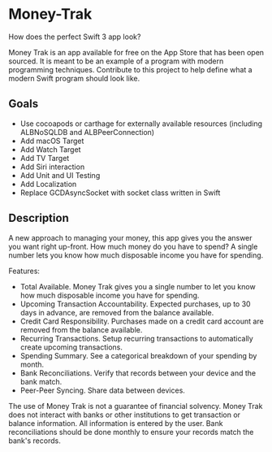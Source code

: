 # Money-Trak
How does the perfect Swift 3 app look?

Money Trak is an app available for free on the App Store that has been open sourced. It is meant to be an example of a program with modern programming techniques. Contribute to this project to help define what a modern Swift program should look like.

## Goals
- Use cocoapods or carthage for externally available resources (including ALBNoSQLDB and ALBPeerConnection)
- Add macOS Target
- Add Watch Target
- Add TV Target
- Add Siri interaction
- Add Unit and UI Testing
- Add Localization
- Replace GCDAsyncSocket with socket class written in Swift

## Description
A new approach to managing your money, this app gives you the answer you want right up-front. How much money do you have to spend? A single number lets you know how much disposable income you have for spending.

Features:

- Total Available. Money Trak gives you a single number to let you know how much disposable income you have for spending.
- Upcoming Transaction Accountability. Expected purchases, up to 30 days in advance, are removed from the balance available.
- Credit Card Responsibility. Purchases made on a credit card account are removed from the balance available.
- Recurring Transactions. Setup recurring transactions to automatically create upcoming transactions.
- Spending Summary. See a categorical breakdown of your spending by month.
- Bank Reconciliations. Verify that records between your device and the bank match.
- Peer-Peer Syncing. Share data between devices.

The use of Money Trak is not a guarantee of financial solvency. Money Trak does not interact with banks or other institutions to get transaction or balance information. All information is entered by the user. Bank reconciliations should be done monthly to ensure your records match the bank's records.
